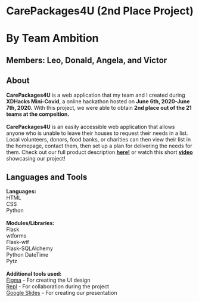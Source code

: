 # CarePackages4U (2nd Place Project)
# By Team Ambition
## **Members: Leo, Donald, Angela, and Victor**
## About
**CarePackages4U** is a web application that my team and I created during **XDHacks Mini-Covid**, a online hackathon hosted on **June 6th, 2020-June 7th, 2020.** With this project, we were able to obtain **2nd place out of the 21 teams at the compeition.**
<br />
<br />
     **CarePackages4U** is an easily accessible web application that allows anyone who is unable to leave their houses to request their needs in a list. Local volunteers, donors, food banks, or charities can then view their list in the homepage, contact them, then set up a plan for delivering the needs for them. Check out our full product description [**here!**](https://docs.google.com/presentation/d/e/2PACX-1vT1LJSLl0Z23vlOB85TWzxkdg2SoNmK6iAD0qhNeztc8oaRX2forELng5JmbBCLlNxqIqWITkGGG1l1/pub?start=true&loop=false&delayms=15000&slide=id.p) or watch this short [**video**](https://www.youtube.com/watch?v=zyt20a6v2qw) showcasing our project!
## Languages and Tools
**Languages:** <br />
HTML
<br />CSS
<br />Python <br />
<br />**Modules/Libraries:**
<br />Flask
<br />wtforms
<br />Flask-wtf
<br />Flask-SQLAlchemy
<br />Python DateTime
<br />Pytz <br />
<br /> **Additional tools used:**<br />
[Figma](https://www.figma.com/) - For creating the UI design 
<br />[Repl](https://repl.it/) - For collaboration during the project
<br />[Google Slides](https://www.google.ca/slides/about/) - For creating our presentation


